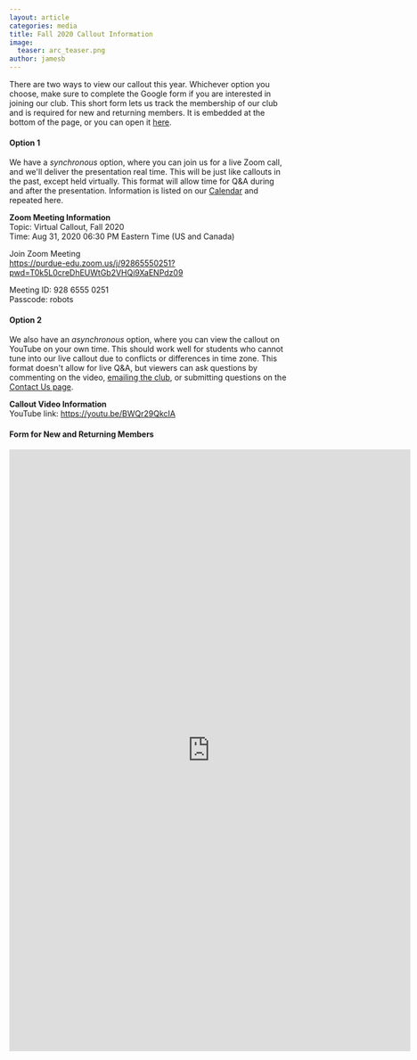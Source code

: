 ```yaml
---
layout: article
categories: media
title: Fall 2020 Callout Information
image:
  teaser: arc_teaser.png
author: jamesb
---
```

There are two ways to view our callout this year. Whichever option you choose, make sure to complete the Google form if you are interested in joining our club. This short form lets us track the membership of our club and is required for new and returning members. It is embedded at the bottom of the page, or you can open it [here](https://forms.gle/yQwjo2bvMCJj6beR7).

#### Option 1
We have a _synchronous_ option, where you can join us for a live Zoom call, and we'll deliver the presentation real time. This will be just like callouts in the past, except held virtually. This format will allow time for Q&A during and after the presentation. Information is listed on our [Calendar]({{site.url}}/calendar/) and repeated here.

**Zoom Meeting Information**  
Topic: Virtual Callout, Fall 2020  
Time: Aug 31, 2020 06:30 PM Eastern Time (US and Canada)

Join Zoom Meeting  
<https://purdue-edu.zoom.us/j/92865550251?pwd=T0k5L0creDhEUWtGb2VHQi9XaENPdz09>

Meeting ID: 928 6555 0251  
Passcode: robots

#### Option 2
We also have an _asynchronous_ option, where you can view the callout on YouTube on your own time. This should work well for students who cannot tune into our live callout due to conflicts or differences in time zone. This format doesn't allow for live Q&A, but viewers can ask questions by commenting on the video, [emailing the club](mailto:autonomy@purdue.edu), or submitting questions on the [Contact Us page]({{site.url}}/contact/).

**Callout Video Information**  
YouTube link: <https://youtu.be/BWQr29QkcIA>

#### Form for New and Returning Members
<iframe src="https://docs.google.com/forms/d/e/1FAIpQLSfKRyB7JBRGvOSUXfo6fRUpzUK3jld2YXLRGHAdqSV4kWwSoQ/viewform?embedded=true" width="720" height="1080" frameborder="0" marginheight="0" marginwidth="0">Loading…</iframe>
